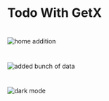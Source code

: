 # Todo With GetX
#

![home addition](https://i.imgur.com/K11fQqn.png)

#

![added bunch of data](https://i.imgur.com/K11fQqn.png)

#

![dark mode](https://i.imgur.com/SssYI0H.png)
